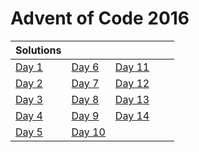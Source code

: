 # Advent of Code 2016

| Solutions | | | | |
| :--- | :--- | :--- | :--- | :--- |
| [Day 1](day1) | [Day 6](day6) | [Day 11](day11) | | |
| [Day 2](day2) | [Day 7](day7) | [Day 12](day12) | | |
| [Day 3](day3) | [Day 8](day8) | [Day 13](day13) | | |
| [Day 4](day4) | [Day 9](day9) | [Day 14](day14) | | |
| [Day 5](day5) | [Day 10](day10) | | | |